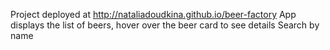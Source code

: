  Project deployed at http://nataliadoudkina.github.io/beer-factory
 App displays the list of beers, hover over the beer card to see details
 Search by name
